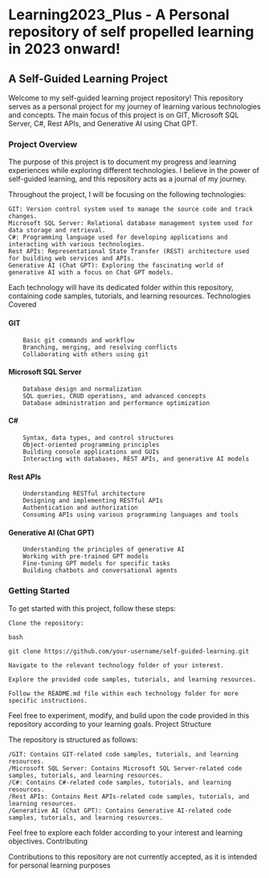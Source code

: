 # Learning2023_Plus - A Personal repository of self propelled learning in 2023 onward!

## A Self-Guided Learning Project

Welcome to my self-guided learning project repository! This repository serves as a personal project for my journey of learning various technologies and concepts. The main focus of this project is on GIT, Microsoft SQL Server, C#, Rest APIs, and Generative AI using Chat GPT.

### Project Overview

The purpose of this project is to document my progress and learning experiences while exploring different technologies. I believe in the power of self-guided learning, and this repository acts as a journal of my journey.

Throughout the project, I will be focusing on the following technologies:

    GIT: Version control system used to manage the source code and track changes.
    Microsoft SQL Server: Relational database management system used for data storage and retrieval.
    C#: Programming language used for developing applications and interacting with various technologies.
    Rest APIs: Representational State Transfer (REST) architecture used for building web services and APIs.
    Generative AI (Chat GPT): Exploring the fascinating world of generative AI with a focus on Chat GPT models.

Each technology will have its dedicated folder within this repository, containing code samples, tutorials, and learning resources.
Technologies Covered

#### GIT
        Basic git commands and workflow
        Branching, merging, and resolving conflicts
        Collaborating with others using git

#### Microsoft SQL Server
        Database design and normalization
        SQL queries, CRUD operations, and advanced concepts
        Database administration and performance optimization

#### C#
        Syntax, data types, and control structures
        Object-oriented programming principles
        Building console applications and GUIs
        Interacting with databases, REST APIs, and generative AI models

#### Rest APIs
        Understanding RESTful architecture
        Designing and implementing RESTful APIs
        Authentication and authorization
        Consuming APIs using various programming languages and tools

#### Generative AI (Chat GPT)
        Understanding the principles of generative AI
        Working with pre-trained GPT models
        Fine-tuning GPT models for specific tasks
        Building chatbots and conversational agents

### Getting Started

To get started with this project, follow these steps:

    Clone the repository:

    bash

    git clone https://github.com/your-username/self-guided-learning.git

    Navigate to the relevant technology folder of your interest.

    Explore the provided code samples, tutorials, and learning resources.

    Follow the README.md file within each technology folder for more specific instructions.

Feel free to experiment, modify, and build upon the code provided in this repository according to your learning goals.
Project Structure

The repository is structured as follows:

    /GIT: Contains GIT-related code samples, tutorials, and learning resources.
    /Microsoft SQL Server: Contains Microsoft SQL Server-related code samples, tutorials, and learning resources.
    /C#: Contains C#-related code samples, tutorials, and learning resources.
    /Rest APIs: Contains Rest APIs-related code samples, tutorials, and learning resources.
    /Generative AI (Chat GPT): Contains Generative AI-related code samples, tutorials, and learning resources.

Feel free to explore each folder according to your interest and learning objectives.
Contributing

Contributions to this repository are not currently accepted, as it is intended for personal learning purposes
